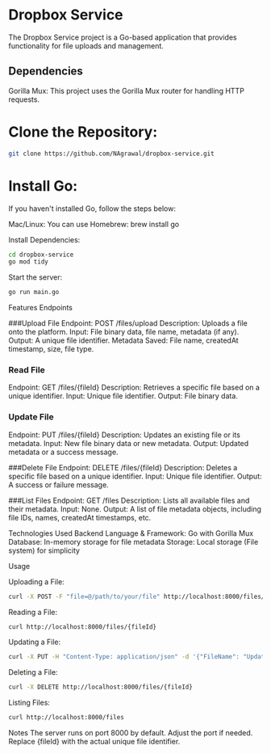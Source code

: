 # Dropbox Service
The Dropbox Service project is a Go-based application that provides functionality for file uploads and management.


## Dependencies
Gorilla Mux: This project uses the Gorilla Mux router for handling HTTP requests.

# Clone the Repository:

```bash
git clone https://github.com/NAgrawal/dropbox-service.git
```

# Install Go:

If you haven't installed Go, follow the steps below:

Mac/Linux: You can use Homebrew: brew install go

Install Dependencies: 
```bash
cd dropbox-service
go mod tidy
```

Start the server:
```bash
go run main.go
```

Features
Endpoints


###Upload File
Endpoint: POST /files/upload
Description: Uploads a file onto the platform.
Input: File binary data, file name, metadata (if any).
Output: A unique file identifier.
Metadata Saved: File name, createdAt timestamp, size, file type.


### Read File
Endpoint: GET /files/{fileId}
Description: Retrieves a specific file based on a unique identifier.
Input: Unique file identifier.
Output: File binary data.


### Update File
Endpoint: PUT /files/{fileId}
Description: Updates an existing file or its metadata.
Input: New file binary data or new metadata.
Output: Updated metadata or a success message.

###Delete File
Endpoint: DELETE /files/{fileId}
Description: Deletes a specific file based on a unique identifier.
Input: Unique file identifier.
Output: A success or failure message.


###List Files
Endpoint: GET /files
Description: Lists all available files and their metadata.
Input: None.
Output: A list of file metadata objects, including file IDs, names, createdAt timestamps, etc.



Technologies Used
Backend Language & Framework: Go with Gorilla Mux
Database: In-memory storage for file metadata
Storage: Local storage (File system) for simplicity


Usage

Uploading a File:
```bash
curl -X POST -F "file=@/path/to/your/file" http://localhost:8000/files/upload
```
Reading a File:
```bash
curl http://localhost:8000/files/{fileId}
```
Updating a File:
```bash
curl -X PUT -H "Content-Type: application/json" -d '{"FileName": "Updated_File_Name"}' http://localhost:8000/files/{fileId}
```
Deleting a File:
```bash
curl -X DELETE http://localhost:8000/files/{fileId}
```

Listing Files:
```bash
curl http://localhost:8000/files
```
Notes
The server runs on port 8000 by default. Adjust the port if needed.
Replace {fileId} with the actual unique file identifier.

